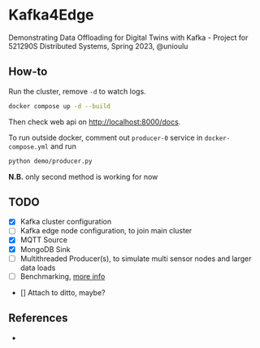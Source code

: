 # Kafka4Edge
Demonstrating Data Offloading for Digital Twins with Kafka - Project for  521290S Distributed Systems, Spring 2023, @unioulu

## How-to

Run the cluster, remove `-d` to watch logs.

```bash
docker compose up -d --build
```

Then check web api on [http://localhost:8000/docs](http://localhost:8000/docs).

To run outside docker, comment out `producer-0` service in `docker-compose.yml` and run

```bash
python demo/producer.py
```

**N.B.** only second method is working for now

## TODO
- [x] Kafka cluster configuration
- [ ] Kafka edge node configuration, to join main cluster
- [x] MQTT Source
- [x] MongoDB Sink
- [ ] Multithreaded Producer(s), to simulate multi sensor nodes and larger data loads
- [ ] Benchmarking, [more info](https://www.ericsson.com/4a492d/assets/local/reports-papers/ericsson-technology-review/docs/2021/xr-and-5g-extended-reality-at-scale-with-time-critical-communication.pdf)
- [] Attach to ditto, maybe?

## References
-
